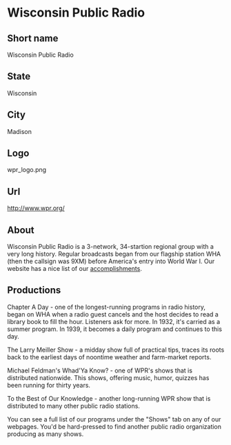 # Wisconsin Public Radio

## Short name

Wisconsin Public Radio

## State

Wisconsin

## City

Madison

## Logo

wpr\_logo.png

## Url

http://www.wpr.org/

## About

Wisconsin Public Radio is a 3-network, 34-startion regional group with a very long history.  Regular broadcasts began from our flagship station WHA (then the callsign was 9XM) before America's entry into World War I.  Our website has a nice list of our [accomplishments](http://www.wpr.org/wprs-tradition-innovation).

## Productions

Chapter A Day - one of the longest-running programs in radio
history, began on WHA when a radio guest cancels and the host decides to read
a library book to fill the hour. Listeners ask for more. In 1932, it's carried
as a summer program. In 1939, it becomes a daily program and continues to this
day. 

The Larry Meiller Show - a midday show full of practical tips, traces its
roots back to the earliest days of noontime weather and farm-market reports. 

Michael
Feldman's Whad'Ya Know? - one of WPR's shows that is distributed nationwide.  This
shows, offering music, humor, quizzes has been running for thirty years. 

To
the Best of Our Knowledge - another long-running WPR show that is distributed
to many other public radio stations. 

You can see a full list of our programs
under the "Shows" tab on any of our webpages. You'd be hard-pressed to find
another public radio organization producing as many shows.


